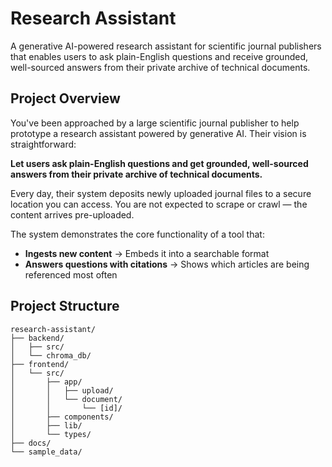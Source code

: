 # Research Assistant

A generative AI-powered research assistant for scientific journal publishers that enables users to ask plain-English questions and receive grounded, well-sourced answers from their private archive of technical documents.

## Project Overview

You've been approached by a large scientific journal publisher to help prototype a research assistant powered by generative AI. Their vision is straightforward:

**Let users ask plain-English questions and get grounded, well-sourced answers from their private archive of technical documents.**

Every day, their system deposits newly uploaded journal files to a secure location you can access. You are not expected to scrape or crawl — the content arrives pre-uploaded.

The system demonstrates the core functionality of a tool that:
- **Ingests new content** → Embeds it into a searchable format
- **Answers questions with citations** → Shows which articles are being referenced most often

## Project Structure

```
research-assistant/
├── backend/
│   ├── src/
│   └── chroma_db/
├── frontend/
│   └── src/
│       ├── app/
│       │   ├── upload/
│       │   └── document/
│       │       └── [id]/
│       ├── components/
│       ├── lib/
│       └── types/
├── docs/
└── sample_data/
```

